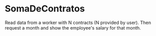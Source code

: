 # SomaDeContratos
Read data from a worker with N contracts (N provided by user). Then request
a month and show the employee's salary for that month.
